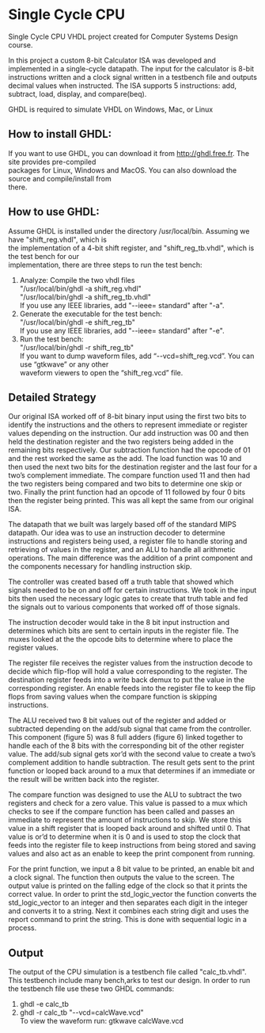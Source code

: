 # Single Cycle CPU
Single Cycle CPU VHDL project created for Computer Systems Design course.<br>

In this project a custom 8-bit Calculator ISA was developed and implemented in a single-cycle datapath. The input for the calculator is 8-bit instructions written and a clock signal written in a testbench file and outputs decimal values when instructed. The ISA supports 5 instructions: add, subtract, load, display, and compare(beq).<br>

GHDL is required to simulate VHDL on Windows, Mac, or Linux

## How to install GHDL:
If you want to use GHDL, you can download it from http://ghdl.free.fr. The site provides pre-compiled<br>
packages for Linux, Windows and MacOS. You can also download the source and compile/install from<br>
there.<br>

## How to use GHDL:
Assume GHDL is installed under the directory /usr/local/bin. Assuming we have "shift_reg.vhdl", which is<br>
the implementation of a 4-bit shift register, and "shift_reg_tb.vhdl", which is the test bench for our<br>
implementation, there are three steps to run the test bench:<br>

1. Analyze: Compile the two vhdl files<br>
"/usr/local/bin/ghdl -a shift_reg.vhdl"<br>
"/usr/local/bin/ghdl -a shift_reg_tb.vhdl"<br>
If you use any IEEE libraries, add "--ieee= standard" after "-a".<br>
2. Generate the executable for the test bench:<br>
"/usr/local/bin/ghdl -e shift_reg_tb"<br>
If you use any IEEE libraries, add "--ieee= standard" after "-e".<br>
3. Run the test bench:<br>
"/usr/local/bin/ghdl -r shift_reg_tb"<br>
If you want to dump waveform files, add “--vcd=shift_reg.vcd”. You can use “gtkwave” or any other<br>
waveform viewers to open the “shift_reg.vcd” file.<br>

## Detailed Strategy
Our original ISA worked off of 8-bit binary input using the first two bits to identify the instructions and the others to represent immediate or register values depending on the instruction. Our add instruction was 00 and then held the destination register and the two registers being added in the remaining bits respectively. Our subtraction function had the opcode of 01 and the rest worked the same as the add. The load function was 10 and then used the next two bits for the destination register and the last four for a two’s complement immediate. The compare function used 11 and then had the two registers being compared and two bits to determine one skip or two. Finally the print function had an opcode of 11 followed by four 0 bits then the register being printed. This was all kept the same from our original ISA. 

The datapath that we built was largely based off of the standard MIPS datapath. Our idea was to use an instruction decoder to determine instructions and registers being used, a register file to handle storing and retrieving of values in the register, and an ALU to handle all arithmetic operations. The main difference was the addition of a print component and the components necessary for handling instruction skip.

The controller was created based off a truth table that showed which signals needed to be on and off for certain instructions. We took in the input bits then used the necessary logic gates to create that truth table and fed the signals out to various components that worked off of those signals.

The instruction decoder would take in the 8 bit input instruction and determines which bits are sent to certain inputs in the register file.  The muxes looked at the the opcode bits to determine where to place the register values.

The register file receives the register values from the instruction decode to decide which flip-flop will hold a value corresponding to the register. The destination register feeds into a write back demux to put the value in the corresponding register. An enable feeds into the register file to keep the flip flops from saving values when the compare function is skipping instructions.

The ALU received two 8 bit values out of the register and added or subtracted depending on the add/sub signal that came from the controller. This component (figure 5) was 8 full adders (figure 6) linked together to handle each of the 8 bits with the corresponding bit of the other register value. The add/sub signal gets xor’d with the second value to create a two’s complement addition to handle subtraction. The result gets sent to the print function or looped back around to a mux that determines if an immediate or the result will be written back into the register.

The compare function was designed to use the ALU to subtract the two registers and check for a zero value. This value is passed to a mux which checks to see if the compare function has been called and passes an immediate to represent the amount of instructions to skip. We store this value in a shift register that is looped back around and shifted until 0. That value is or’d to determine when it is 0 and is used to stop the clock that feeds into the register file to keep instructions from being stored and saving values and also act as an enable to keep the print component from running.

For the print function, we input a 8 bit value to be printed, an enable bit and a clock signal.  The function then outputs the value to the screen.  The output value is printed on the falling edge of the clock so that it prints the correct value.  In order to print the std_logic_vector the function converts the std_logic_vector to an integer and then separates each digit in the integer and converts it to a string.  Next it combines each string digit and uses the report command to print the string.  This is done with sequential logic in a process.

## Output
The output of the CPU simulation is a testbench file called "calc_tb.vhdl".  This testbench include many bench,arks to test our design. In order to run the testbench file use these two GHDL commands:
1. ghdl -e calc_tb
2. ghdl -r calc_tb "--vcd=calcWave.vcd"<br>
To view the waveform run: gtkwave calcWave.vcd
